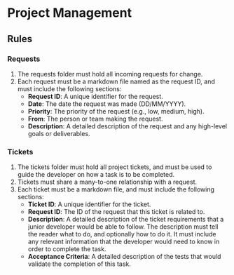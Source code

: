 # Project Management

## Rules

### Requests

1. The requests folder must hold all incoming requests for change.
2. Each request must be a markdown file named as the request ID, and must include the following sections:
   - **Request ID**: A unique identifier for the request.
   - **Date**: The date the request was made (DD/MM/YYYY).
   - **Priority**: The priority of the request (e.g., low, medium, high).
   - **From**: The person or team making the request.
   - **Description**: A detailed description of the request and any high-level goals or deliverables.

### Tickets

1. The tickets folder must hold all project tickets, and must be used to guide the developer on how a task is to be completed.
2. Tickets must share a many-to-one relationship with a request.
3. Each ticket must be a markdown file, and must include the following sections:
   - **Ticket ID**: A unique identifier for the ticket.
   - **Request ID**: The ID of the request that this ticket is related to.
   - **Description**: A detailed description of the ticket requirements that a junior developer would be able to follow. The description must tell the reader what to do, and optionally how to do it. It must include any relevant information that the developer would need to know in order to complete the task.
   - **Acceptance Criteria**: A detailed description of the tests that would validate the completion of this task.
